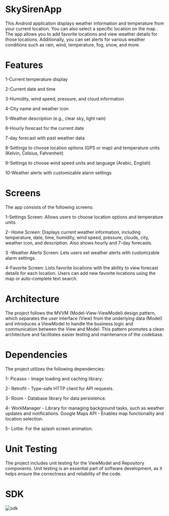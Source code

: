 # SkySirenApp
This Android application displays weather information and temperature from your current location. You can also select a specific location on the map . The app allows you to add favorite locations and view weather details for those locations. Additionally, you can set alerts for various weather conditions such as rain, wind, temperature, fog, snow, and more.
# Features
1-Current temperature display

2-Current date and time

3-Humidity, wind speed, pressure, and cloud information

4-City name and weather icon

5-Weather description (e.g., clear sky, light rain)

6-Hourly forecast for the current date

7-day forecast with past weather data

8-Settings to choose location options (GPS or map) and temperature units (Kelvin, Celsius, Fahrenheit)

9-Settings to choose wind speed units and language (Arabic, English)

10-Weather alerts with customizable alarm settings

# Screens
The app consists of the following screens:

1-Settings Screen: Allows users to choose location options and temperature units.

2- Home Screen: Displays current weather information, including temperature, date, time, humidity, wind speed, pressure, clouds, city, weather icon, and description. Also shows hourly and 7-day forecasts.

3 -Weather Alerts Screen: Lets users set weather alerts with customizable alarm settings.

4-Favorite Screen: Lists favorite locations with the ability to view forecast details for each location. Users can add new favorite locations using the map or auto-complete text search.

# Architecture
The project follows the MVVM (Model-View-ViewModel) design pattern, which separates the user interface (View) from the underlying data (Model) and introduces a ViewModel to handle the business logic and communication between the View and Model. This pattern promotes a clean architecture and facilitates easier testing and maintenance of the codebase.

# Dependencies
The project utilizes the following dependencies:

1- Picasso - Image loading and caching library.

2- Retrofit - Type-safe HTTP client for API requests.

3- Room - Database library for data persistence.

4- WorkManager - Library for managing background tasks, such as weather updates and notifications.
Google Maps API - Enables map functionality and location selection.

5- Lottie: For the splash screen animation.

# Unit Testing
The project includes unit testing for the ViewModel and Repository components. Unit testing is an essential part of software development, as it helps ensure the correctness and reliability of the code.

# SDK 

![sdk](https://github.com/ehsanahmed96/SkySirenApp/assets/61992861/dc6a0f69-e425-485d-b965-47b8232e04d5)







